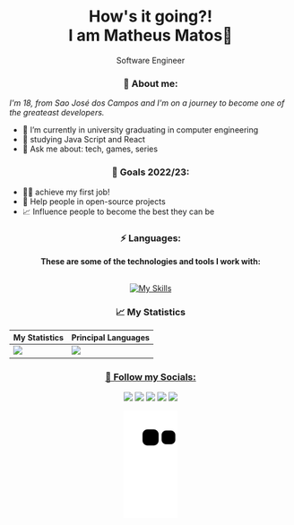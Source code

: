 <h1 align="center"> How's it going?! <br/>I am Matheus Matos👋</h1>
<p align="center"> Software Engineer </p>

<h3 align="center">🎉 About me: </h3>

<p align="center">

<p><i>I'm 18, from Sao José dos Campos and I'm on a journey to become one of the greateast developers.</i></p>

<ul>
    <li>👀 I’m currently in university graduating in computer engineering</li>
    <li>🌱 studying Java Script and React</li>
    <li>💬 Ask me about: tech, games, series</li>
   </ul>

<h3 align="center">🎯 Goals 2022/23: </h3>
    
<ul>
    <li>👨‍💻 achieve my first job!</li>
    <li>🤝 Help people in open-source projects</li>
    <li>📈 Influence people to become the best they can be</li>
   </ul>

    
<h3 align="center">⚡ Languages: </h3>

<div align="center">
    <strong>These are some of the technologies and tools I work with: </strong>
    
  <br>[![My Skills](https://skillicons.dev/icons?i=js,ts,react,html,css)](https://www.linkedin.com/in/mathmatos/)
  
    
</div>

<h3 align="center">📈 My Statistics </h3>

<div align="center">

| My Statistics  |  Principal Languages  |
| ------------------- | ------------------- |
|  <img height="156em" src="https://github-readme-stats.vercel.app/api?username=math-matos&show_icons=true&theme=algolia&include_all_commits=true&count_private=true"/> |  <img height="147em" src="https://github-readme-stats.vercel.app/api/top-langs/?username=math-matos&layout=compact&langs_count=7&theme=algolia"/> |


  <a href="https://www.linkedin.com/in/mathmatos/">
</div>
  
</div>
  
  
<h3 align="center">💬 Follow my Socials: </h3>
  
  <div align="center">
  <a href = "mailto:contatomathmatos@gmail.com"><img src="https://img.shields.io/badge/Gmail-D14836?style=for-the-badge&logo=gmail&logoColor=white"></a>  
  <a href="https://www.linkedin.com/in/mathmatos" target="_blank"><img src="https://img.shields.io/badge/-LinkedIn-%230077B5?style=for-the-badge&logo=linkedin&logoColor=white" target="_blank"></a>   
 	<a href="https://www.twitch.tv/mathzfps_" target="_blank"><img src="https://img.shields.io/badge/Twitch-9146FF?style=for-the-badge&logo=twitch&logoColor=white" target="_blank"></a>
 <a href="https://tiktok.com" target="_blank"><img src="https://img.shields.io/badge/TikTok-000000?style=for-the-badge&logo=tiktok&logoColor=white" target="_blank"></a> 
  <a href="https://instagram.com/math.matos_" target="_blank"><img src="https://img.shields.io/badge/-Instagram-%23E4405F?style=for-the-badge&logo=instagram&logoColor=white" target="_blank"></a>
  
    
 
  ![Snake animation](https://github.com/math-matos/math-matos/blob/output/github-contribution-grid-snake.svg)
  
 
</div>
